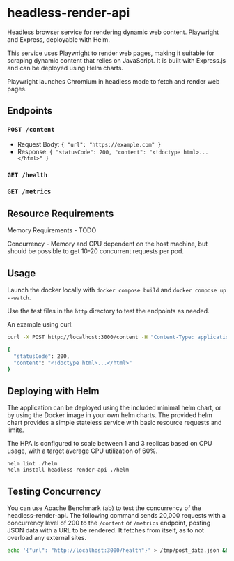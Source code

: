 # headless-render-api
Headless browser service for rendering dynamic web content. Playwright and Express, deployable with Helm.

This service uses Playwright to render web pages, making it suitable for scraping dynamic content that relies on JavaScript. 
It is built with Express.js and can be deployed using Helm charts.

Playwright launches Chromium in headless mode to fetch and render web pages.

## Endpoints
### `POST /content`
- Request Body: `{ "url": "https://example.com" }`
- Response: `{ "statusCode": 200, "content": "<!doctype html>...</html>" }`

### `GET /health`

### `GET /metrics`


## Resource Requirements
Memory Requirements - TODO

Concurrency - Memory and CPU dependent on the host machine, but should be possible to get 10-20 concurrent requests per pod.

## Usage
Launch the docker locally with `docker compose build` and `docker compose up --watch`.

Use the test files in the `http` directory to test the endpoints as needed.

An example using curl:
```bash
curl -X POST http://localhost:3000/content -H "Content-Type: application/json" -d '{"url": "https://example.com"}'

{
  "statusCode": 200,
  "content": "<!doctype html>...</html>"
}
```

## Deploying with Helm
The application can be deployed using the included minimal helm chart, or by using the Docker image in your own helm charts.
The provided helm chart provides a simple stateless service with basic resource requests and limits.

The HPA is configured to scale between 1 and 3 replicas based on CPU usage, with a target average CPU utilization of 60%.

```
helm lint ./helm
helm install headless-render-api ./helm
```

## Testing Concurrency
You can use Apache Benchmark (ab) to test the concurrency of the headless-render-api. 
The following command sends 20,000 requests with a concurrency level of 200 to the `/content` or `/metrics` endpoint, posting JSON data with a URL to be rendered.
It fetches from itself, as to not overload any external sites.
```bash
echo '{"url": "http://localhost:3000/health"}' > /tmp/post_data.json && ab -n 200 -c 10 -p /tmp/post_data.json -T application/json http://localhost:3000/content
```